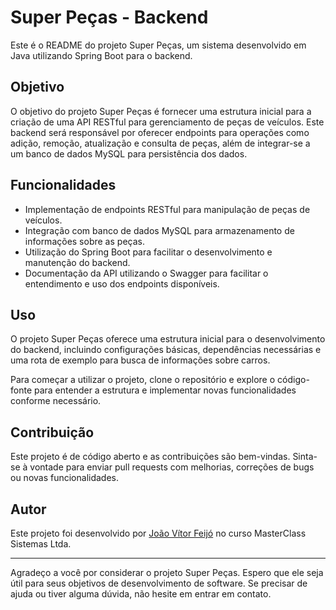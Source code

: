 # Super Peças - Backend

Este é o README do projeto Super Peças, um sistema desenvolvido em Java utilizando Spring Boot para o backend.

## Objetivo

O objetivo do projeto Super Peças é fornecer uma estrutura inicial para a criação de uma API RESTful para gerenciamento de peças de veículos. Este backend será responsável por oferecer endpoints para operações como adição, remoção, atualização e consulta de peças, além de integrar-se a um banco de dados MySQL para persistência dos dados.

## Funcionalidades

- Implementação de endpoints RESTful para manipulação de peças de veículos.
- Integração com banco de dados MySQL para armazenamento de informações sobre as peças.
- Utilização do Spring Boot para facilitar o desenvolvimento e manutenção do backend.
- Documentação da API utilizando o Swagger para facilitar o entendimento e uso dos endpoints disponíveis.

## Uso

O projeto Super Peças oferece uma estrutura inicial para o desenvolvimento do backend, incluindo configurações básicas, dependências necessárias e uma rota de exemplo para busca de informações sobre carros.

Para começar a utilizar o projeto, clone o repositório e explore o código-fonte para entender a estrutura e implementar novas funcionalidades conforme necessário.

## Contribuição

Este projeto é de código aberto e as contribuições são bem-vindas. Sinta-se à vontade para enviar pull requests com melhorias, correções de bugs ou novas funcionalidades.

## Autor

Este projeto foi desenvolvido por [João Vítor Feijó](https://github.com/joaovitorffeijo) no curso MasterClass Sistemas Ltda.

---

Agradeço a você por considerar o projeto Super Peças. Espero que ele seja útil para seus objetivos de desenvolvimento de software. Se precisar de ajuda ou tiver alguma dúvida, não hesite em entrar em contato.
